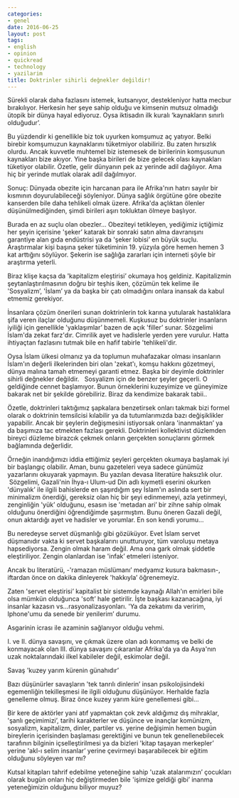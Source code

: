 ```yaml
---
categories:
- genel
date: 2016-06-25
layout: post
tags:
- english
- opinion
- quickread
- technology
- yazilarim
title: Doktrinler sihirli değnekler değildir!
---
```


Sürekli olarak daha fazlasını istemek, kutsanıyor, destekleniyor hatta mecbur bırakılıyor. Herkesin her şeye sahip olduğu ve kimsenin mutsuz olmadığı ütopik bir dünya hayal ediyoruz. Oysa iktisadın ilk kuralı ‘kaynakların sınırlı olduğudur’.  
  
Bu yüzdendir ki genellikle biz tok uyurken komşumuz aç yatıyor. Belki birebir komşumuzun kaynaklarını tüketmiyor olabiliriz. Bu zaten hırsızlık olurdu. Ancak kuvvetle muhtemel biz istemesek de birilerinin komşusunun kaynakları bize akıyor. Yine başka birileri de bize gelecek olası kaynakları tüketiyor olabilir. Özetle, gelir dünyanın pek az yerinde adil dağılıyor. Ama hiç bir yerinde mutlak olarak adil dağılmıyor.  
  
Sonuç: Dünyada obezite için harcanan para ile Afrika'nın hatırı sayılır bir kısmının doyurulabileceği söyleniyor. Dünya sağlık örgütüne göre obezite kanserden bile daha tehlikeli olmak üzere. Afrika'da açlıktan ölenler düşünülmediğinden, şimdi birileri aşırı tokluktan ölmeye başlıyor.  
  
Burada en az suçlu olan obezler… Obeziteyi tetikleyen, yediğimiz içtiğimiz her şeyin içerisine 'şeker’ katarak bir sonraki satın alma davranışını garantiye alan gıda endüstrisi ya da 'şeker lobisi’ en büyük suçlu. Araştırmalar kişi başına şeker tüketiminin 19. yüzyıla göre hemen hemen 3 kat arttığını söylüyor. Şekerin ise sağlığa zararları için interneti şöyle bir araştırma yeterli.  
  
Biraz klişe kaçsa da 'kapitalizm eleştirisi’ okumaya hoş geldiniz. Kapitalizmin şeytanlaştırılmasının doğru bir teşhis iken, çözümün tek kelime ile 'Sosyalizm’, 'İslam’ ya da başka bir çatı olmadığını onlara inansak da kabul etmemiz gerekiyor.  
  
İnsanlara çözüm önerileri sunan doktrinlerin tok karına yutularak hastalıklara şifa veren ilaçlar olduğunu düşünmemeli. Kuşkusuz bu doktrinler insanların iyiliği için genellikle 'yaklaşımlar’ bazen de açık 'filler’ sunar. Sözgelimi İslam'da zekat farz'dır. Cimrilik ayet ve hadislerle yerden yere vurulur. Hatta ihtiyaçtan fazlasını tutmak bile en hafif tabirle 'tehlikeli'dir.  
  
Oysa İslam ülkesi olmanız ya da toplumun muhafazakar olması insanların İslam'ın değerli ilkelerinden biri olan 'zekat'ı, komşu hakkını gözetmeyi, dünya malına tamah etmemeyi garanti etmez. Başka bir deyimle doktrinler sihirli değnekler değildir.   Sosyalizm için de benzer şeyler geçerli. O geldiğinde cennet başlamıyor. Bunun örneklerini kuzeyimize ve güneyimize bakarak net bir şekilde görebiliriz. Biraz da kendimize bakarak tabii..  
  
Özetle, doktrinleri taktığımız şapkalara benzetirsek onları takmak bizi formel olarak o doktrinin temsilcisi kılabilir ya da tutumlarımızda bazı değişiklikler yapabilir. Ancak bir şeylerin değişmesini istiyorsak onlara 'inanmaktan’ ya da başımıza tac etmekten fazlası gerekli. Doktrinleri kollektivist düzlemden bireyci düzleme birazcık çekmek onların gerçekten sonuçlarını görmek bağlamında değerlidir.  
  
Örneğin inandığımızı iddia ettiğimiz şeyleri gerçekten okumaya başlamak iyi bir başlangıç olabilir. Aman, bunu gazeteleri veya sadece günümüz yazarlarını okuyarak yapmayın. Bu yazılan devasa literatüre haksızlık olur.  Sözgelimi, Gazali'nin İhya-ı Ulum-ud Din adlı kıymetli eserini okurken 'dünyalık’ ile ilgili bahislerde en şaşırdığım şey İslam'ın aslında sert bir minimalizm önerdiği, gereksiz olan hiç bir şeyi edinmemeyi, azla yetinmeyi, zenginliğin 'yük’ olduğunu, esasın ise 'metadan ari’ bir zihne sahip olmak olduğunu önerdiğini öğrendiğimde şaşırmıştım. Bunu öneren Gazali değil, onun aktardığı ayet ve hadisler ve yorumlar. En son kendi yorumu…  
  
Bu neredeyse servet düşmanlığı gibi gözüküyor. Evet İslam servet düşmanıdır vakta ki servet başkalarını unutturuyor, tüm varoluşu metaya hapsediyorsa. Zengin olmak haram değil. Ama ona gark olmak şiddetle eleştiriliyor. Zengin olanlardan ise 'infak’ etmeleri isteniyor.  
  
Ancak bu literatürü, -'ramazan müslümanı’ medyamız kusura bakmasın-, iftardan önce on dakika dinleyerek 'hakkıyla’ öğrenemeyiz. 

Zaten 'servet eleştirisi’ kapitalist bir sistemde kaynağı Allah'ın emirleri bile olsa mümkün olduğunca 'soft’ hale getirilir. İşte başkası kazanacağına, iyi insanlar kazasın vs…rasyonalizasyonları. 'Ya da zekatımı da veririm, Iphone'umu da senede bir yenilerim’ durumu.  
  
Asgarinin icrası ile azaminin sağlanıyor olduğu vehmi.  
  
I. ve II. dünya savaşını, ve çıkmak üzere olan adı konmamış ve belki de konmayacak olan III. dünya savaşını çıkaranlar Afrika'da ya da Asya'nın uzak noktalarındaki ilkel kabileler değil, eskimolar değil.  
  
Savaş 'kuzey yarım kürenin günahıdır’  
  
Bazı düşünürler savaşların 'tek tanrılı dinlerin’ insan psikolojisindeki egemenliğin tekilleşmesi ile ilgili olduğunu düşünüyor. Herhalde fazla genelleme olmuş. Biraz önce kuzey yarım küre genellemesi gibi…  
  
Bir kere de aktörler yani atıf yapmaktan çok zevk aldığımız dış mihraklar, 'şanlı geçimimizi’, tarihi karakterler ve düşünce ve inançlar komünizm, sosyalizm, kapitalizm, dinler, partiler vs. yerine değişimin hemen bugün bireylerin içerisinden başlaması gerektiğini ve bunun tek genellenebilecek tarafının bilginin içselleştirilmesi ya da bizleri 'kitap taşayan merkepler’ yerine 'akl-ı selim insanlar’ yerine çevirmeyi başarabilecek bir eğitim olduğunu söyleyen var mı?  
  
Kutsal kitapları tahrif edebilme yeteneğine sahip 'uzak atalarımızın’ çocukları olarak bugün onları hiç değiştirmeden bile 'işimize geldiği gibi’ inanma yeteneğimizin olduğunu biliyor muyuz?
